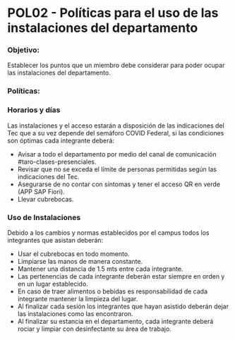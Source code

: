 # POL02 - Políticas para el uso de las instalaciones del departamento

### Objetivo:
<p>Establecer los puntos que un miembro debe considerar para poder ocupar las instalaciones del departamento.</p>

### Políticas:

### Horarios y días

<p>Las instalaciones y el acceso estarán a disposición de las indicaciones del Tec que a su vez depende del semáforo COVID Federal, si las condiciones son óptimas cada integrante deberá: </p>
<ul>
<li>Avisar a todo el departamento por medio del canal de comunicación #taro-clases-presenciales.</li>
<li>Revisar que no se exceda el límite de personas permitidas según las indicaciones del Tec.</li>
<li>Asegurarse de no contar con síntomas y tener el acceso QR en verde (APP SAP Fiori). </li>
<li>Llevar cubrebocas.</li>
</ul>

### Uso de Instalaciones 

<p>Debido a los cambios y normas establecidos por el campus todos los integrantes que asistan deberán:</p>
<ul>
<li>Usar el cubrebocas en todo momento.</li>
<li>Limpiarse las manos de manera constante.</li>
<li>Mantener una distancia de 1.5 mts entre cada integrante.</li>
<li>Las pertenencias de cada integrante deberán estar siempre en orden y en un lugar establecido.</li>
<li>En caso de traer alimentos o bebidas es responsabilidad de cada integrante mantener la limpieza del lugar.</li>
<li>Al finalizar cada sesión los integrantes que hayan asistido deberán dejar las instalaciones como las encontraron.</li>
<li>Al finalizar su estancia en el departamento, cada integrante deberá rociar y limpiar con desinfectante su área de trabajo.</li>
</ul>
